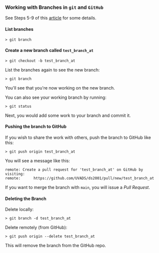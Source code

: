 ### Working with Branches in `git` and `GitHub`

See Steps 5-9 of this [article](https://product.hubspot.com/blog/git-and-github-tutorial-for-beginners) for some details.

#### List branches
`> git branch`

#### Create a new branch called `test_branch_at`
`> git checkout -b test_branch_at`

List the branches again to see the new branch:  

`> git branch`

You'll see that you're now working on the new branch.

You can also see your working branch by running:  

`> git status`

Next, you would add some work to your branch and commit it.  

#### Pushing the branch to GitHub
If you wish to share the work with others, push the branch to GitHub like this:  

`> git push origin test_branch_at`

You will see a message like this:  

```
remote: Create a pull request for 'test_branch_at' on GitHub by visiting:
remote:      https://github.com/UVADS/ds2001/pull/new/test_branch_at
```

If you want to merge the branch with `main`, you will issue a *Pull Request*.

#### Deleting the Branch

Delete locally:

`> git branch -d test_branch_at`

Delete remotely (from GitHub):

`> git push origin --delete test_branch_at`

This will remove the branch from the GitHub repo.
